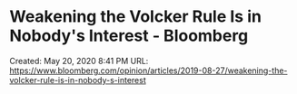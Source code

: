 # Weakening the Volcker Rule Is in Nobody's Interest - Bloomberg

Created: May 20, 2020 8:41 PM
URL: https://www.bloomberg.com/opinion/articles/2019-08-27/weakening-the-volcker-rule-is-in-nobody-s-interest